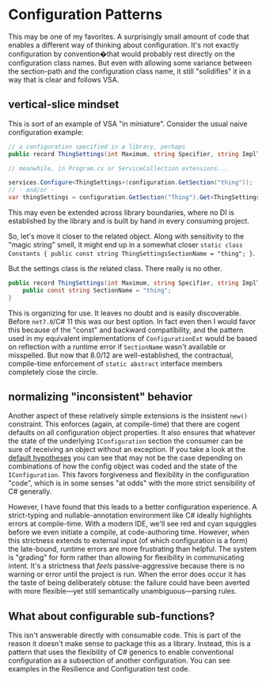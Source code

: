 # Configuration Patterns
This may be one of my favorites. A surprisingly small amount of code that enables a different way of thinking
about configuration. It's not exactly configuration by convention�that would probably rest directly on the
configuration class names. But even with allowing some variance between the section-path and the configuration
class name, it still "solidifies" it in a way that is clear and follows VSA.

## vertical-slice mindset
This is sort of an example of VSA "in miniature". Consider the usual naive configuration example:

```csharp
// a configuration specified in a library, perhaps
public record ThingSettings(int Maximum, string Specifier, string ImplType);

// meanwhile, in Program.cs or ServiceCollection extensions...

services.Configure<ThingSettings>(configuration.GetSection("thing"));
// - and/or -
var thingSettings = configuration.GetSection("Thing").Get<ThingSettings>();
```

This may even be extended across library boundaries, where no DI is established by the library and is built by
hand in every consuming project.

So, let's move it closer to the related object. Along with sensitivity to the "magic string" smell, it might end
up in a somewhat closer `static class Constants { public const string ThingSettingsSectionName = "thing"; }`.

But the settings class is _the_ related class. There really is no other.

```csharp
public record ThingSettings(int Maximum, string Specifier, string ImplType){
	public const string SectionName = "thing";
}
```

This is organizing for use. It leaves no doubt and is easily discoverable. Before `net7.0`/C# 11 this was our best option.
In fact even then I would favor this because of the "const" and backward compatibility, and the pattern used in my equivalent implementations of `ConfigurationExt` would be based on
reflection with a runtime error if `SectionName` wasn't available or misspelled.
But now that 8.0/12 are well-established, the contractual, compile-time enforcement of `static abstract` interface members completely close the circle.

## normalizing "inconsistent" behavior
Another aspect of these relatively simple extensions is the insistent `new()` constraint.
This enforces (again, at compile-time) that there are cogent defaults on all configuration object properties.
It also ensures that whatever the state of the underlying `IConfiguration` section the consumer can be sure of receiving an
object without an exception.
If you take a look at the [default hypotheses](/test/CommonTests/Config/ConfigDefaultsHypotheses.cs) you can see that may
not be the case depending on combinations of how the config object was coded and the state of the `IConfiguration`.
This favors forgiveness and flexibility in the configuration "code", which is in some senses "at odds" with the more
strict sensibility of C# generally.

However, I have found that this leads to a better configuration experience.
A strict-typing and nullable-annotation environment like C# ideally highlights errors at compile-time.
With a modern IDE, we'll see red and cyan squiggles before we even initiate a compile, at code-authoring time.
However, when this strictness extends to external input (of which configuration is a form) the late-bound, runtime
errors are more frustrating than helpful.
The system is "grading" for form rather than allowing for flexibility in communicating intent.
It's a strictness that _feels_ passive-aggressive because there is no warning or error until the project is run.
When the error does occur it has the taste of being deliberately obtuse: the failure could have been
averted with more flexible—yet still semantically unambiguous—parsing rules.

## What about configurable sub-functions?
This isn't answerable directly with consumable code. This is part of the reason it doesn't make sense to package
this as a library. Instead, this is a pattern that uses the flexibility of C# generics to enable conventional
configuration as a subsection of another configuration. You can see examples in the Resilience and Configuration
test code.

